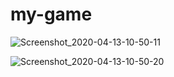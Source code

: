 # my-game

![Screenshot_2020-04-13-10-50-11](https://user-images.githubusercontent.com/49472584/79090841-3447fc80-7d75-11ea-8d06-dd2908f51930.png)

![Screenshot_2020-04-13-10-50-20](https://user-images.githubusercontent.com/49472584/79090844-3611c000-7d75-11ea-9969-0a2a919ad332.png)
